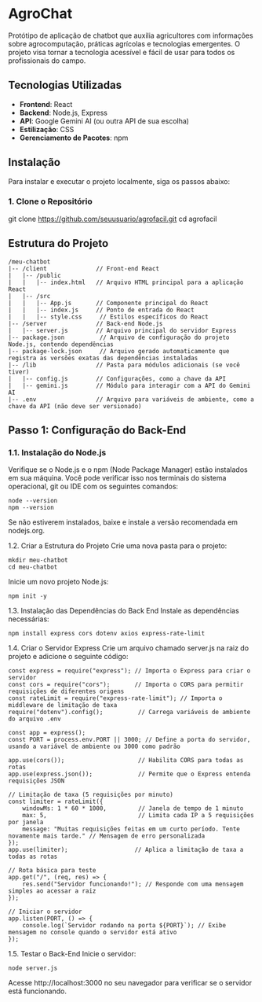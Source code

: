 # AgroChat
Protótipo de aplicação de chatbot que auxilia agricultores com informações sobre agrocomputação, práticas agrícolas e tecnologias emergentes.
O projeto visa tornar a tecnologia acessível e fácil de usar para todos os profissionais do campo.

## Tecnologias Utilizadas

- **Frontend**: React
- **Backend**: Node.js, Express
- **API**: Google Gemini AI (ou outra API de sua escolha)
- **Estilização**: CSS
- **Gerenciamento de Pacotes**: npm

## Instalação

Para instalar e executar o projeto localmente, siga os passos abaixo:

### 1. Clone o Repositório

git clone https://github.com/seuusuario/agrofacil.git
cd agrofacil
## Estrutura do Projeto
```
/meu-chatbot
|-- /client              // Front-end React
|   |-- /public
|   |   |-- index.html   // Arquivo HTML principal para a aplicação React
|   |-- /src
|   |   |-- App.js       // Componente principal do React
|   |   |-- index.js     // Ponto de entrada do React
|   |   |-- style.css     // Estilos específicos do React
|-- /server              // Back-end Node.js
|   |-- server.js        // Arquivo principal do servidor Express
|-- package.json          // Arquivo de configuração do projeto Node.js, contendo dependências
|-- package-lock.json     // Arquivo gerado automaticamente que registra as versões exatas das dependências instaladas
|-- /lib                 // Pasta para módulos adicionais (se você tiver)
|   |-- config.js        // Configurações, como a chave da API
|   |-- gemini.js        // Módulo para interagir com a API do Gemini AI
|-- .env                 // Arquivo para variáveis de ambiente, como a chave da API (não deve ser versionado)
```

## Passo 1: Configuração do Back-End

### 1.1. Instalação do Node.js
Verifique se o Node.js e o npm (Node Package Manager) estão instalados em sua máquina.
Você pode verificar isso nos terminais do sistema operacional, git ou IDE com os seguintes comandos:
```
node --version
npm --version
```
Se não estiverem instalados, baixe e instale a versão recomendada em nodejs.org.

1.2. Criar a Estrutura do Projeto
Crie uma nova pasta para o projeto:
```
mkdir meu-chatbot
cd meu-chatbot
```
Inicie um novo projeto Node.js:
```
npm init -y
```
1.3. Instalação das Dependências do Back End
Instale as dependências necessárias:
```
npm install express cors dotenv axios express-rate-limit
```
1.4. Criar o Servidor Express
Crie um arquivo chamado server.js na raiz do projeto e adicione o seguinte código:
```
const express = require("express"); // Importa o Express para criar o servidor
const cors = require("cors");       // Importa o CORS para permitir requisições de diferentes origens
const rateLimit = require("express-rate-limit"); // Importa o middleware de limitação de taxa
require("dotenv").config();          // Carrega variáveis de ambiente do arquivo .env

const app = express();
const PORT = process.env.PORT || 3000; // Define a porta do servidor, usando a variável de ambiente ou 3000 como padrão

app.use(cors());                     // Habilita CORS para todas as rotas
app.use(express.json());             // Permite que o Express entenda requisições JSON

// Limitação de taxa (5 requisições por minuto)
const limiter = rateLimit({
    windowMs: 1 * 60 * 1000,         // Janela de tempo de 1 minuto
    max: 5,                          // Limita cada IP a 5 requisições por janela
    message: "Muitas requisições feitas em um curto período. Tente novamente mais tarde." // Mensagem de erro personalizada
});
app.use(limiter);                   // Aplica a limitação de taxa a todas as rotas

// Rota básica para teste
app.get("/", (req, res) => {
    res.send("Servidor funcionando!"); // Responde com uma mensagem simples ao acessar a raiz
});

// Iniciar o servidor
app.listen(PORT, () => {
    console.log(`Servidor rodando na porta ${PORT}`); // Exibe mensagem no console quando o servidor está ativo
});
```
1.5. Testar o Back-End
Inicie o servidor:
```
node server.js
```
Acesse http://localhost:3000 no seu navegador para verificar se o servidor está funcionando.

